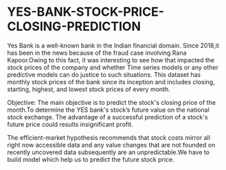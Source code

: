 # YES-BANK-STOCK-PRICE-CLOSING-PREDICTION

Yes Bank is a well-known bank in the Indian financial domain. Since 2018,it has been in the news because of the fraud case involving Rana Kapoor.Owing to this fact, it was interesting to see how that impacted the stock prices of the company and whether Time series models or any other predictive models can do justice to such situations. This dataset has monthly stock prices of the bank since its inception and includes closing, starting, highest, and lowest stock prices of every month.

Objective:
The main objective is to predict the stock's closing price of the month.To determine the YES bank's stock’s future value on the national stock exchange. The advantage of a successful prediction of a stock's future price could results insignificant profit.

The efficient-market hypothesis recommends that stock costs mirror all right now accessible data and any value changes that are not founded on recently uncovered data subsequently are an unpredictable.We have to build model which help us to predict the future stock price.
